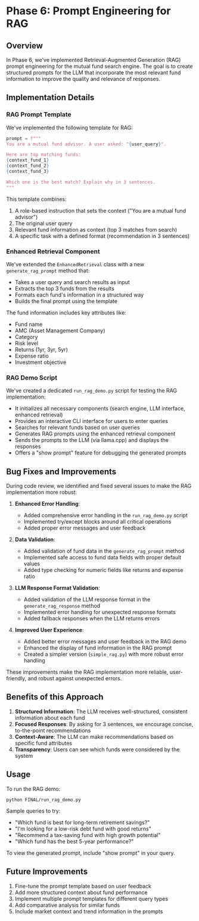 # Phase 6: Prompt Engineering for RAG

## Overview
In Phase 6, we've implemented Retrieval-Augmented Generation (RAG) prompt engineering for the mutual fund search engine. The goal is to create structured prompts for the LLM that incorporate the most relevant fund information to improve the quality and relevance of responses.

## Implementation Details

### RAG Prompt Template
We've implemented the following template for RAG:

```python
prompt = f"""
You are a mutual fund advisor. A user asked: "{user_query}".

Here are top matching funds:
{context_fund_1}
{context_fund_2}
{context_fund_3}

Which one is the best match? Explain why in 3 sentences.
"""
```

This template combines:
1. A role-based instruction that sets the context ("You are a mutual fund advisor")
2. The original user query
3. Relevant fund information as context (top 3 matches from search)
4. A specific task with a defined format (recommendation in 3 sentences)

### Enhanced Retrieval Component
We've extended the `EnhancedRetrieval` class with a new `generate_rag_prompt` method that:
- Takes a user query and search results as input
- Extracts the top 3 funds from the results
- Formats each fund's information in a structured way
- Builds the final prompt using the template

The fund information includes key attributes like:
- Fund name
- AMC (Asset Management Company)
- Category
- Risk level
- Returns (1yr, 3yr, 5yr)
- Expense ratio
- Investment objective

### RAG Demo Script
We've created a dedicated `run_rag_demo.py` script for testing the RAG implementation:
- It initializes all necessary components (search engine, LLM interface, enhanced retrieval)
- Provides an interactive CLI interface for users to enter queries
- Searches for relevant funds based on user queries
- Generates RAG prompts using the enhanced retrieval component
- Sends the prompts to the LLM (via llama.cpp) and displays the responses
- Offers a "show prompt" feature for debugging the generated prompts

## Bug Fixes and Improvements

During code review, we identified and fixed several issues to make the RAG implementation more robust:

1. **Enhanced Error Handling**:
   - Added comprehensive error handling in the `run_rag_demo.py` script
   - Implemented try/except blocks around all critical operations
   - Added proper error messages and user feedback

2. **Data Validation**:
   - Added validation of fund data in the `generate_rag_prompt` method
   - Implemented safe access to fund data fields with proper default values
   - Added type checking for numeric fields like returns and expense ratio

3. **LLM Response Format Validation**:
   - Added validation of the LLM response format in the `generate_rag_response` method
   - Implemented error handling for unexpected response formats
   - Added fallback responses when the LLM returns errors

4. **Improved User Experience**:
   - Added better error messages and user feedback in the RAG demo
   - Enhanced the display of fund information in the RAG prompt
   - Created a simpler version (`simple_rag.py`) with more robust error handling

These improvements make the RAG implementation more reliable, user-friendly, and robust against unexpected errors.

## Benefits of this Approach

1. **Structured Information**: The LLM receives well-structured, consistent information about each fund
2. **Focused Responses**: By asking for 3 sentences, we encourage concise, to-the-point recommendations
3. **Context-Aware**: The LLM can make recommendations based on specific fund attributes
4. **Transparency**: Users can see which funds were considered by the system

## Usage

To run the RAG demo:
```
python FINAL/run_rag_demo.py
```

Sample queries to try:
- "Which fund is best for long-term retirement savings?"
- "I'm looking for a low-risk debt fund with good returns"
- "Recommend a tax-saving fund with high growth potential"
- "Which fund has the best 5-year performance?"

To view the generated prompt, include "show prompt" in your query.

## Future Improvements

1. Fine-tune the prompt template based on user feedback
2. Add more structured context about fund performance
3. Implement multiple prompt templates for different query types
4. Add comparative analysis for similar funds
5. Include market context and trend information in the prompts 